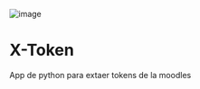![image](https://github.com/KeimaSenpai/X-Token/assets/98184310/f2f7127b-41bb-45f1-ba6d-7f1a84f7e1ff)

# X-Token
 App de python para extaer tokens de la moodles
